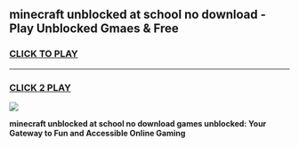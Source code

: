 
## minecraft unblocked at school no download - Play Unblocked Gmaes & Free
<h3>
<a href="https://news.freeplayer.one?title=minecraft_unblocked_at_school_no_download&ref=23F">CLICK TO PLAY</a></h3>
<hr>

<h3>
<a href="https://news.freeplayer.one?title=minecraft_unblocked_at_school_no_download&ref=23F">CLICK 2 PLAY</a>
  
</h3>

<a href="https://news.freeplayer.one?title=minecraft_unblocked_at_school_no_download&ref=23F/"><img src="https://clearcache.store/games.png"></a>


**minecraft unblocked at school no download games unblocked: Your Gateway to Fun and Accessible Online Gaming**
